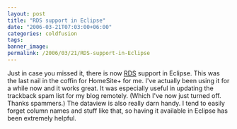 ```yaml
---
layout: post
title: "RDS support in Eclipse"
date: "2006-03-21T07:03:00+06:00"
categories: coldfusion 
tags: 
banner_image: 
permalink: /2006/03/21/RDS-support-in-Eclipse
---
```


Just in case you missed it, there is now <a href="http://labs.macromedia.com/wiki/index.php/ColdFusion/Flex_Connectivity:Eclipse_RDS_Support">RDS</a> support in Eclipse. This was the last nail in the coffin for HomeSite+ for me. I've actually been using it for a while now and it works great. It was especially useful in updating the trackback spam list for my blog remotely. (Which I've now just turned off. Thanks spammers.) The dataview is also really darn handy. I tend to easily forget column names and stuff like that, so having it available in Eclipse has been extremely helpful.